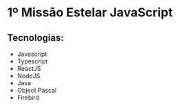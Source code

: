 # 1º Missão Estelar JavaScript
## Tecnologias:
- Javascript
- Typescript
- ReactJS
- NodeJS
- Java
- Object Pascal
- Firebird